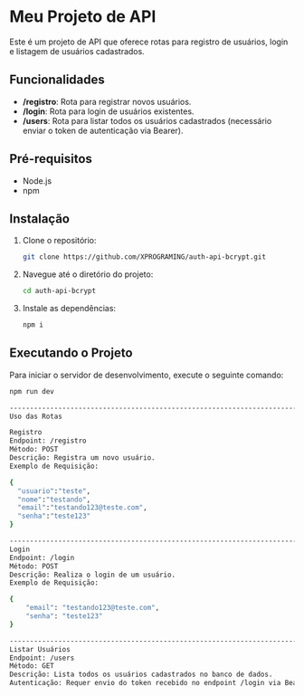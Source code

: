 # Meu Projeto de API

Este é um projeto de API que oferece rotas para registro de usuários, login e listagem de usuários cadastrados.

## Funcionalidades

- **/registro**: Rota para registrar novos usuários.
- **/login**: Rota para login de usuários existentes.
- **/users**: Rota para listar todos os usuários cadastrados (necessário enviar o token de autenticação via Bearer).

## Pré-requisitos

- Node.js
- npm

## Instalação

1. Clone o repositório:
    ```bash
    git clone https://github.com/XPROGRAMING/auth-api-bcrypt.git
    ```
2. Navegue até o diretório do projeto:
    ```bash
    cd auth-api-bcrypt
    ```
3. Instale as dependências:
    ```bash
    npm i
    ```

## Executando o Projeto

Para iniciar o servidor de desenvolvimento, execute o seguinte comando:
```bash
npm run dev

------------------------------------------------------------------------
Uso das Rotas

Registro
Endpoint: /registro
Método: POST
Descrição: Registra um novo usuário.
Exemplo de Requisição:

{
  "usuario":"teste",
  "nome":"testando",
  "email":"testando123@teste.com",
  "senha":"teste123"
}

------------------------------------------------------------------------
Login
Endpoint: /login
Método: POST
Descrição: Realiza o login de um usuário.
Exemplo de Requisição:

{
    "email": "testando123@teste.com",
    "senha": "teste123"
}

------------------------------------------------------------------------
Listar Usuários
Endpoint: /users
Método: GET
Descrição: Lista todos os usuários cadastrados no banco de dados.
Autenticação: Requer envio do token recebido no endpoint /login via Bearer Token.














